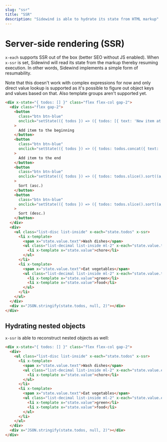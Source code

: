 ```yaml
---
slug: "ssr"
title: "SSR"
description: "Sidewind is able to hydrate its state from HTML markup"
---
```


# Server-side rendering (SSR)

`x-each` supports SSR out of the box (better SEO without JS enabled). When `x-ssr` is set, Sidewind will read its state from the markup thereby resuming execution. In other words, Sidewind implements a simple form of resumability.

Note that this doesn't work with complex expressions for now and only direct value lookup is supported as it's possible to figure out object keys and values based on that. Also template groups aren't supported yet.

```html
<div x-state="{ todos: [] }" class="flex flex-col gap-2">
  <div class="flex gap-2">
    <button
      class="btn btn-blue"
      onclick="setState(({ todos }) => ({ todos: [{ text: 'New item at the beginning' }].concat(todos) }))"
    >
      Add item to the beginning
    </button>
    <button
      class="btn btn-blue"
      onclick="setState(({ todos }) => ({ todos: todos.concat({ text: 'New item at the end' }) }))"
    >
      Add item to the end
    </button>
    <button
      class="btn btn-blue"
      onclick="setState(({ todos }) => ({ todos: todos.slice().sort((a, b) => a.text.localeCompare(b.text)) }))"
    >
      Sort (asc.)
    </button>
    <button
      class="btn btn-blue"
      onclick="setState(({ todos }) => ({ todos: todos.slice().sort((a, b) => b.text.localeCompare(a.text)) }))"
    >
      Sort (desc.)
    </button>
  </div>
  <div>
    <ul class="list-disc list-inside" x-each="state.todos" x-ssr>
      <li x-template>
        <span x="state.value.text">Wash dishes</span>
        <ul class="list-decimal list-inside ml-2" x-each="state.value.tags">
          <li x-template x="state.value">chore</li>
        </ul>
      </li>
      <li x-template>
        <span x="state.value.text">Eat vegetables</span>
        <ul class="list-decimal list-inside ml-2" x-each="state.value.tags">
          <li x-template x="state.value">green</li>
          <li x-template x="state.value">food</li>
        </ul>
      </li>
    </ul>
  </div>
  <div x="JSON.stringify(state.todos, null, 2)"></div>
</div>
```

## Hydrating nested objects

`x-ssr` is able to reconstruct nested objects as well:

```html
<div x-state="{ todos: [] }" class="flex flex-col gap-2">
  <div>
    <ul class="list-disc list-inside" x-each="state.todos" x-ssr>
      <li x-template>
        <span x="state.value.text">Wash dishes</span>
        <ul class="list-decimal list-inside ml-2" x-each="state.value.entity.tags">
          <li x-template x="state.value">chore</li>
        </ul>
      </li>
      <li x-template>
        <span x="state.value.text">Eat vegetables</span>
        <ul class="list-decimal list-inside ml-2" x-each="state.value.entity.tags">
          <li x-template x="state.value">green</li>
          <li x-template x="state.value">food</li>
        </ul>
      </li>
    </ul>
  </div>
  <div x="JSON.stringify(state.todos, null, 2)"></div>
</div>
```
